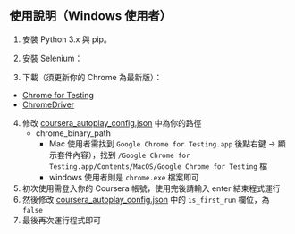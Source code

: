 ## 使用說明（Windows 使用者）

1. 安裝 Python 3.x 與 pip。
2. 安裝 Selenium：

3. 下載（須更新你的 Chrome 為最新版）：
- [Chrome for Testing](https://googlechromelabs.github.io/chrome-for-testing/)
- [ChromeDriver](https://googlechromelabs.github.io/chrome-for-testing/)
4. 修改 [coursera_autoplay_config.json](https://github.com/Jesse-Jumbo/tools/tree/main/src/coursera_autoplay/config.json) 中為你的路徑
   - chrome_binary_path
     - Mac 使用者需找到 `Google Chrome for Testing.app` 後點右鍵 → 顯示套件內容），找到 `/Google Chrome for Testing.app/Contents/MacOS/Google Chrome for Testing` 檔
     - windows 使用者則是 `chrome.exe` 檔案即可
5. 初次使用需登入你的 Coursera 帳號，使用完後請輸入 enter 結束程式運行 
6. 然後修改 [coursera_autoplay_config.json](https://github.com/Jesse-Jumbo/tools/tree/main/src/coursera_autoplay_config.json) 中的 `is_first_run` 欄位，為 `false`
6. 最後再次運行程式即可